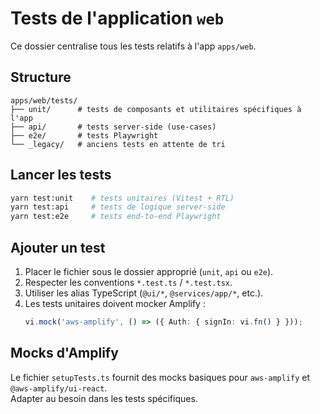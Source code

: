 # Tests de l'application `web`

Ce dossier centralise tous les tests relatifs à l'app `apps/web`.

## Structure

```
apps/web/tests/
├── unit/      # tests de composants et utilitaires spécifiques à l'app
├── api/       # tests server-side (use-cases)
├── e2e/       # tests Playwright
└── _legacy/   # anciens tests en attente de tri
```

## Lancer les tests

```bash
yarn test:unit    # tests unitaires (Vitest + RTL)
yarn test:api     # tests de logique server-side
yarn test:e2e     # tests end-to-end Playwright
```

## Ajouter un test

1. Placer le fichier sous le dossier approprié (`unit`, `api` ou `e2e`).
2. Respecter les conventions `*.test.ts` / `*.test.tsx`.
3. Utiliser les alias TypeScript (`@ui/*`, `@services/app/*`, etc.).
4. Les tests unitaires doivent mocker Amplify :
   ```ts
   vi.mock('aws-amplify', () => ({ Auth: { signIn: vi.fn() } }));
   ```

## Mocks d'Amplify

Le fichier `setupTests.ts` fournit des mocks basiques pour `aws-amplify` et `@aws-amplify/ui-react`.  
Adapter au besoin dans les tests spécifiques.
